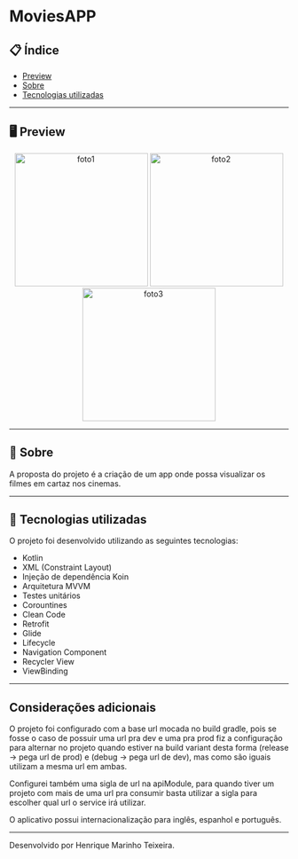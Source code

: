 # MoviesAPP

## 📋 Índice

- [Preview](#-Preview)
- [Sobre](#-Sobre)
- [Tecnologias utilizadas](#-Tecnologias-utilizadas)

---

## 🖥 Preview 

<div align="center">
  
<!-- Imagem 1 -->
<img src="https://github.com/henriqtm1/MoviesAPP/assets/69311308/ceac84e1-e9fa-4239-a695-3d3a898c7900" alt="foto1" width="240" />

<!-- Imagem 2 -->
<img src="https://github.com/henriqtm1/MoviesAPP/assets/69311308/e83922fd-4704-422f-b48d-0e7c818852b4" alt="foto2" width="240" />

<!-- Imagem 3 -->
<img src="https://github.com/henriqtm1/MoviesAPP/assets/69311308/ffd97145-1adc-42b2-8690-c4f52ae04a4d" alt="foto3" width="240" />
</div>

---

## 📖 Sobre 

A proposta do projeto é a criação de um app onde possa visualizar os filmes em cartaz nos cinemas.

--- 

## 🚀 Tecnologias utilizadas

O projeto foi desenvolvido utilizando as seguintes tecnologias:

- Kotlin
- XML (Constraint Layout)
- Injeção de dependência Koin
- Arquitetura MVVM
- Testes unitários
- Corountines
- Clean Code
- Retrofit
- Glide
- Lifecycle
- Navigation Component
- Recycler View
- ViewBinding
---

## Considerações adicionais
O projeto foi configurado com a base url mocada no build gradle, pois se fosse o caso de possuir uma url pra dev e uma pra prod fiz a configuração para alternar no projeto quando estiver na build variant desta forma (release -> pega url de prod) e (debug -> pega url de dev), mas como são iguais utilizam a mesma url em ambas.

Configurei também uma sigla de url na apiModule, para quando tiver um projeto com mais de uma url pra consumir basta utilizar a sigla para escolher qual url o service irá utilizar.

O aplicativo possui internacionalização para inglês, espanhol e português.

--- 
Desenvolvido por Henrique Marinho Teixeira.
